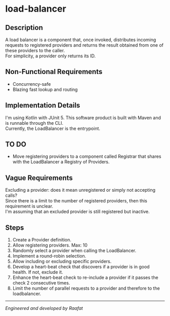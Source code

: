 # load-balancer

## Description

A load balancer is a component that, once invoked, distributes incoming requests to registered providers
and returns the result obtained from one of these providers to the caller. \
For simplicity, a provider only returns its ID.

## Non-Functional Requirements

* Concurrency-safe
* Blazing fast lookup and routing

## Implementation Details

I'm using Kotlin with JUnit 5. This software product is built with Maven and is runnable through the CLI. \
Currently, the LoadBalancer is the entrypoint.

## TO DO

* Move registering providers to a component called Registrar
  that shares with the LoadBalancer a Registry of Providers.

## Vague Requirements

Excluding a provider: does it mean unregistered or simply not accepting calls? \
Since there is a limit to the number of registered providers, then this requirement is unclear. \
I'm assuming that an excluded provider is still registered but inactive.

## Steps

1. Create a Provider definition.
2. Allow registering providers. Max: 10
3. Randomly select a provider when calling the LoadBalancer.
4. Implement a round-robin selection.
5. Allow including or excluding specific providers.
6. Develop a heart-beat check that discovers if a provider is in good health.
   If not, exclude it.
7. Enhance the heart-beat check to re-include a provider if it passes the check 2 consecutive times.
8. Limit the number of parallel requests to a provider and therefore to the loadbalancer.

---
_Engineered and developed by Raafat_
